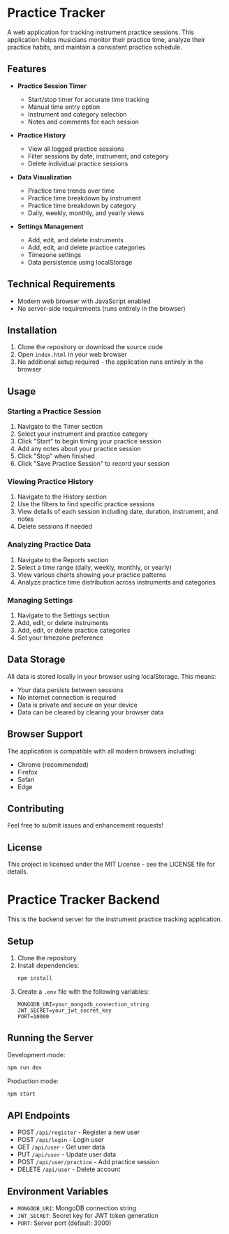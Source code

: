 # Practice Tracker

A web application for tracking instrument practice sessions. This application helps musicians monitor their practice time, analyze their practice habits, and maintain a consistent practice schedule.

## Features

- **Practice Session Timer**
  - Start/stop timer for accurate time tracking
  - Manual time entry option
  - Instrument and category selection
  - Notes and comments for each session

- **Practice History**
  - View all logged practice sessions
  - Filter sessions by date, instrument, and category
  - Delete individual practice sessions

- **Data Visualization**
  - Practice time trends over time
  - Practice time breakdown by instrument
  - Practice time breakdown by category
  - Daily, weekly, monthly, and yearly views

- **Settings Management**
  - Add, edit, and delete instruments
  - Add, edit, and delete practice categories
  - Timezone settings
  - Data persistence using localStorage

## Technical Requirements

- Modern web browser with JavaScript enabled
- No server-side requirements (runs entirely in the browser)

## Installation

1. Clone the repository or download the source code
2. Open `index.html` in your web browser
3. No additional setup required - the application runs entirely in the browser

## Usage

### Starting a Practice Session

1. Navigate to the Timer section
2. Select your instrument and practice category
3. Click "Start" to begin timing your practice session
4. Add any notes about your practice session
5. Click "Stop" when finished
6. Click "Save Practice Session" to record your session

### Viewing Practice History

1. Navigate to the History section
2. Use the filters to find specific practice sessions
3. View details of each session including date, duration, instrument, and notes
4. Delete sessions if needed

### Analyzing Practice Data

1. Navigate to the Reports section
2. Select a time range (daily, weekly, monthly, or yearly)
3. View various charts showing your practice patterns
4. Analyze practice time distribution across instruments and categories

### Managing Settings

1. Navigate to the Settings section
2. Add, edit, or delete instruments
3. Add, edit, or delete practice categories
4. Set your timezone preference

## Data Storage

All data is stored locally in your browser using localStorage. This means:
- Your data persists between sessions
- No internet connection is required
- Data is private and secure on your device
- Data can be cleared by clearing your browser data

## Browser Support

The application is compatible with all modern browsers including:
- Chrome (recommended)
- Firefox
- Safari
- Edge

## Contributing

Feel free to submit issues and enhancement requests!

## License

This project is licensed under the MIT License - see the LICENSE file for details.

# Practice Tracker Backend

This is the backend server for the instrument practice tracking application.

## Setup

1. Clone the repository
2. Install dependencies:
   ```bash
   npm install
   ```
3. Create a `.env` file with the following variables:
   ```
   MONGODB_URI=your_mongodb_connection_string
   JWT_SECRET=your_jwt_secret_key
   PORT=10000
   ```

## Running the Server

Development mode:
```bash
npm run dev
```

Production mode:
```bash
npm start
```

## API Endpoints

- POST `/api/register` - Register a new user
- POST `/api/login` - Login user
- GET `/api/user` - Get user data
- PUT `/api/user` - Update user data
- POST `/api/user/practice` - Add practice session
- DELETE `/api/user` - Delete account

## Environment Variables

- `MONGODB_URI`: MongoDB connection string
- `JWT_SECRET`: Secret key for JWT token generation
- `PORT`: Server port (default: 3000) 